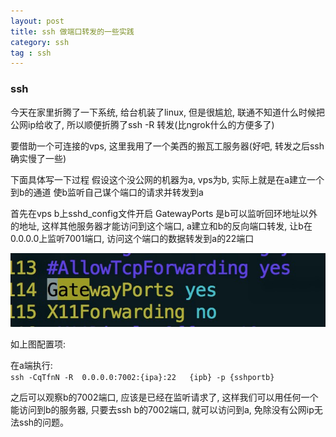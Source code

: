```yaml
---
layout: post
title: ssh 做端口转发的一些实践
category: ssh
tag : ssh
---
```


### ssh  

今天在家里折腾了一下系统, 给台机装了linux, 但是很尴尬, 联通不知道什么时候把公网ip给收了, 所以顺便折腾了ssh -R 转发(比ngrok什么的方便多了)

要借助一个可连接的vps, 这里我用了一个美西的搬瓦工服务器(好吧, 转发之后ssh确实慢了一些)   

下面具体写一下过程 假设这个没公网的机器为a, vps为b, 实际上就是在a建立一个到b的通道 使b监听自己谋个端口的请求并转发到a

首先在vps b上sshd_config文件开启 GatewayPorts 是b可以监听回环地址以外的地址, 这样其他服务器才能访问到这个端口, a建立和b的反向端口转发, 让b在0.0.0.0上监听7001端口, 访问这个端口的数据转发到a的22端口  

<img src="/img/in-post/gatewayports.png">  

如上图配置项:   


在a端执行:  
`ssh -CqTfnN -R  0.0.0.0:7002:{ipa}:22   {ipb} -p {sshportb}`  

 之后可以观察b的7002端口, 应该是已经在监听请求了, 这样我们可以用任何一个能访问到b的服务器, 只要去ssh b的7002端口, 就可以访问到a, 免除没有公网ip无法ssh的问题。
 



  

